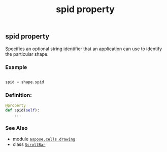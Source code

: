 ﻿---
title: spid property
second_title: Aspose.Cells for Python via .NET API References
description: 
type: docs
weight: 970
url: /aspose.cells.drawing/scrollbar/spid/
is_root: false
---

## spid property


Specifies an optional string identifier that an application can use to identify the particular shape.

### Example 


```python

spid = shape.spid

```
### Definition:
```python
@property
def spid(self):
    ...
```

### See Also
* module [`aspose.cells.drawing`](../../)
* class [`ScrollBar`](/cells/python-net/aspose.cells.drawing/scrollbar)
